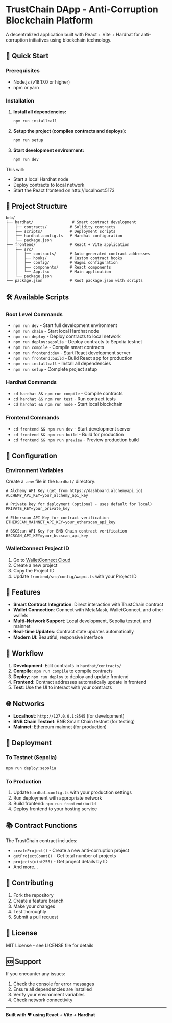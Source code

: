 # TrustChain DApp - Anti-Corruption Blockchain Platform

A decentralized application built with React + Vite + Hardhat for anti-corruption initiatives using blockchain technology.

## 🚀 Quick Start

### Prerequisites
- Node.js (v18.17.0 or higher)
- npm or yarn

### Installation

1. **Install all dependencies:**
   ```bash
   npm run install:all
   ```

2. **Setup the project (compiles contracts and deploys):**
   ```bash
   npm run setup
   ```

3. **Start development environment:**
   ```bash
   npm run dev
   ```

This will:
- Start a local Hardhat node
- Deploy contracts to local network
- Start the React frontend on http://localhost:5173

## 📁 Project Structure

```
bnb/
├── hardhat/                 # Smart contract development
│   ├── contracts/          # Solidity contracts
│   ├── scripts/            # Deployment scripts
│   ├── hardhat.config.ts   # Hardhat configuration
│   └── package.json
├── frontend/               # React + Vite application
│   ├── src/
│   │   ├── contracts/      # Auto-generated contract addresses
│   │   ├── hooks/          # Custom contract hooks
│   │   ├── config/         # Wagmi configuration
│   │   ├── components/     # React components
│   │   └── App.tsx         # Main application
│   └── package.json
└── package.json            # Root package.json with scripts
```

## 🛠️ Available Scripts

### Root Level Commands
- `npm run dev` - Start full development environment
- `npm run chain` - Start local Hardhat node
- `npm run deploy` - Deploy contracts to local network
- `npm run deploy:sepolia` - Deploy contracts to Sepolia testnet
- `npm run compile` - Compile smart contracts
- `npm run frontend:dev` - Start React development server
- `npm run frontend:build` - Build React app for production
- `npm run install:all` - Install all dependencies
- `npm run setup` - Complete project setup

### Hardhat Commands
- `cd hardhat && npm run compile` - Compile contracts
- `cd hardhat && npm run test` - Run contract tests
- `cd hardhat && npm run node` - Start local blockchain

### Frontend Commands
- `cd frontend && npm run dev` - Start development server
- `cd frontend && npm run build` - Build for production
- `cd frontend && npm run preview` - Preview production build

## 🔧 Configuration

### Environment Variables

Create a `.env` file in the `hardhat/` directory:

```env
# Alchemy API Key (get from https://dashboard.alchemyapi.io)
ALCHEMY_API_KEY=your_alchemy_api_key

# Private key for deployment (optional - uses default for local)
PRIVATE_KEY=your_private_key

# Etherscan API Key for contract verification
ETHERSCAN_MAINNET_API_KEY=your_etherscan_api_key

# BSCScan API Key for BNB Chain contract verification
BSCSCAN_API_KEY=your_bscscan_api_key
```

### WalletConnect Project ID

1. Go to [WalletConnect Cloud](https://cloud.walletconnect.com)
2. Create a new project
3. Copy the Project ID
4. Update `frontend/src/config/wagmi.ts` with your Project ID

## 📱 Features

- **Smart Contract Integration**: Direct interaction with TrustChain contract
- **Wallet Connection**: Connect with MetaMask, WalletConnect, and other wallets
- **Multi-Network Support**: Local development, Sepolia testnet, and mainnet
- **Real-time Updates**: Contract state updates automatically
- **Modern UI**: Beautiful, responsive interface

## 🔄 Workflow

1. **Development**: Edit contracts in `hardhat/contracts/`
2. **Compile**: `npm run compile` to compile contracts
3. **Deploy**: `npm run deploy` to deploy and update frontend
4. **Frontend**: Contract addresses automatically update in frontend
5. **Test**: Use the UI to interact with your contracts

## 🌐 Networks

- **Localhost**: `http://127.0.0.1:8545` (for development)
- **BNB Chain Testnet**: BNB Smart Chain testnet (for testing)
- **Mainnet**: Ethereum mainnet (for production)

## 🚀 Deployment

### To Testnet (Sepolia)
```bash
npm run deploy:sepolia
```

### To Production
1. Update `hardhat.config.ts` with your production settings
2. Run deployment with appropriate network
3. Build frontend: `npm run frontend:build`
4. Deploy frontend to your hosting service

## 📚 Contract Functions

The TrustChain contract includes:
- `createProject()` - Create a new anti-corruption project
- `getProjectCount()` - Get total number of projects
- `projects(uint256)` - Get project details by ID
- And more...

## 🤝 Contributing

1. Fork the repository
2. Create a feature branch
3. Make your changes
4. Test thoroughly
5. Submit a pull request

## 📄 License

MIT License - see LICENSE file for details

## 🆘 Support

If you encounter any issues:
1. Check the console for error messages
2. Ensure all dependencies are installed
3. Verify your environment variables
4. Check network connectivity

---

**Built with ❤️ using React + Vite + Hardhat**

